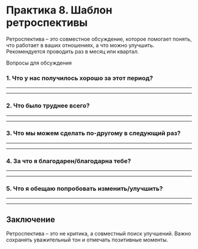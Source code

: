 # Практика 8. Шаблон ретроспективы

Ретроспектива – это совместное обсуждение, которое помогает понять, что работает в ваших отношениях, а что можно улучшить. Рекомендуется проводить раз в месяц или квартал.

Вопросы для обсуждения

### 1. Что у нас получилось хорошо за этот период?

____________________________________________________________
____________________________________________________________

### 2. Что было труднее всего?

____________________________________________________________
____________________________________________________________

### 3. Что мы можем сделать по-другому в следующий раз?

____________________________________________________________
____________________________________________________________

### 4. За что я благодарен/благодарна тебе?

____________________________________________________________
____________________________________________________________

### 5. Что я обещаю попробовать изменить/улучшить?

____________________________________________________________
____________________________________________________________

## Заключение

Ретроспектива – это не критика, а совместный поиск улучшений. Важно сохранять уважительный тон и отмечать позитивные моменты.
